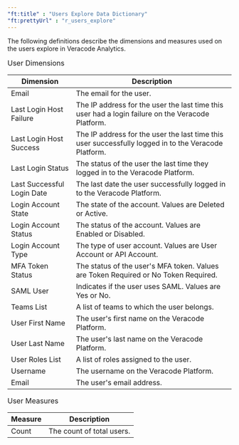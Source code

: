 ```yaml
---
"ft:title" : "Users Explore Data Dictionary"
"ft:prettyUrl" : "r_users_explore"
---
```


The following definitions describe the dimensions and measures used on the users explore in Veracode Analytics.

<p><span style="font-size: medium;">User Dimensions</span></p>

|Dimension|Description|
|---------|-----------|
|Email|The email for the user.|
|Last Login Host Failure|The IP address for the user the last time this user had a login failure on the Veracode Platform.|
|Last Login Host Success|The IP address for the user the last time this user successfully logged in to the Veracode Platform.|
|Last Login Status|The status of the user the last time they logged in to the Veracode Platform.|
|Last Successful Login Date|The last date the user successfully logged in to the Veracode Platform.|
|Login Account State|The state of the account. Values are Deleted or Active.|
|Login Account Status|The status of the account. Values are Enabled or Disabled.|
|Login Account Type|The type of user account. Values are User Account or API Account.|
|MFA Token Status|The status of the user's MFA token. Values are Token Required or No Token Required.|
|SAML User|Indicates if the user uses SAML. Values are Yes or No.|
|Teams List|A list of teams to which the user belongs.|
|User First Name|The user's first name on the Veracode Platform.|
|User Last Name|The user's last name on the Veracode Platform.|
|User Roles List|A list of roles assigned to the user.|
|Username|The username on the Veracode Platform.|
|Email|The user's email address.|

<p><span style="font-size: medium;">User Measures</span></p>

|Measure|Description|
|-------|-----------|
|Count|The count of total users.|
